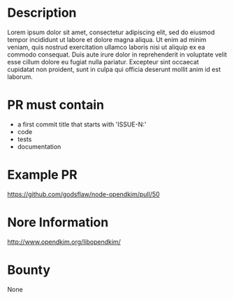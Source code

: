 # Description

Lorem ipsum dolor sit amet, consectetur adipiscing elit, sed do eiusmod tempor incididunt ut labore et dolore magna aliqua. Ut enim ad minim veniam, quis nostrud exercitation ullamco laboris nisi ut aliquip ex ea commodo consequat. Duis aute irure dolor in reprehenderit in voluptate velit esse cillum dolore eu fugiat nulla pariatur. Excepteur sint occaecat cupidatat non proident, sunt in culpa qui officia deserunt mollit anim id est laborum.

# PR must contain

* a first commit title that starts with 'ISSUE-N:'
* code
* tests
* documentation

# Example PR
https://github.com/godsflaw/node-opendkim/pull/50

# Nore Information
http://www.opendkim.org/libopendkim/

# Bounty
None
